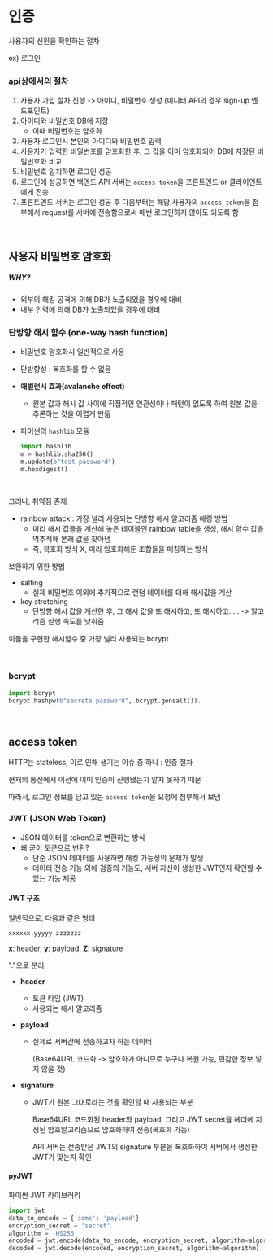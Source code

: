# 인증

사용자의 신원을 확인하는 절차

ex) 로그인

### api상에서의 절차

1. 사용자 가입 절차 진행 -> 아이디, 비밀번호 생성 (미니터 API의 경우 sign-up 엔드포인트)
2. 아이디와 비밀번호 DB에 저장
   - 이때 비밀번호는 암호화
3. 사용자 로그인시 본인의 아이디와 비밀번호 입력
4. 사용자가 입력한 비밀번호를 암호화한 후, 그 갑을 이미 암호화되어 DB에 저장된 비밀번호와 비교
5. 비밀번호 일치하면 로그인 성공
6. 로그인에 성공하면 백엔드 API 서버는 `access token`을 프론트엔드 or 클라이언트에게 전송
7. 프론트엔드 서버는 로그인 성공 후 다음부터는 해당 사용자의 `access token`을 첨부해서 request를 서버에 전송함으로써 매번 로그인하지 않아도 되도록 함

<br>

## 사용자 비밀번호 암호화

##### WHY?

- 외부의 해킹 공격에 의해 DB가 노출되었을 경우에 대비
- 내부 인력에 의해 DB가 노출되었을 경우에 대비

### 단방향 해시 함수 (one-way hash function) 

- 비밀번호 암호화시 일반적으로 사용

- 단방향성 : 복호화를 할 수 없음

- **애벌런시 효과(avalanche effect)**

  - 원본 값과 해시 값 사이에 직접적인 연관성이나 패턴이 없도록 하여 원본 값을 추론하는 것을 어렵게 만듦

- 파이썬의 `hashlib` 모듈

  ```python
  import hashlib
  m = hashlib.sha256()
  m.update(b"test password")
  m.hexdigest()
  ```

<br>

그러나, 취약점 존재

- rainbow attack : 가장 널리 사용되는 단방향 해시 알고리즘 해킹 방법
  - 미리 해시 값들을 계산해 놓은 테이블인 rainbow table을 생성, 해시 함수 값을 역추적해 본래 값을 찾아냄
  - 즉, 복호화 방식 X, 미리 암호화해둔 조합들을 매칭하는 방식

보완하기 위한 방법

- salting
  - 실제 비밀번호 이외에 추가적으로 랜덤 데이터를 더해 해시값을 계산
- key stretching
  - 단방향 해시 값을 계산한 후, 그 해시 값을 또 해시하고, 또 해시하고….. -> 알고리즘 실행 속도를 낮춰줌

이들을 구현한 해시함수 중 가장 널리 사용되는 bcrypt

<br>

### bcrypt

```python
import bcrypt
bcrypt.hashpw(b"secrete password", bcrypt.gensalt()).
```

<br>

## access token

HTTP는 stateless, 이로 인해 생기는 이슈 중 하나 : 인증 절차

현재의 통신에서 이전에 이미 인증이 진행됐는지 알지 못하기 때문

따라서, 로그인 정보를 담고 있는 `access token`을 요청에 첨부해서 보냄

### JWT (JSON Web Token)

- JSON 데이터를 token으로 변환하는 방식
- 왜 굳이 토큰으로 변환?
  - 단순 JSON 데이터를 사용하면 해킹 가능성의 문제가 발생
  - 데이터 전송 기능 외에 검증의 기능도, 서버 자신이 생성한 JWT인지 확인할 수 있는 기능 제공

#### JWT 구조

일반적으로, 다음과 같은 형태

```
xxxxxx.yyyyy.zzzzzzz
```

**x**: header, **y**: payload, **Z**: signature

"."으로 분리

- **header**

  - 토큰 타입 (JWT)
  - 사용되는 해시 알고리즘

- **payload**

  - 실제로 서버간에 전송하고자 하는 데이터

    (Base64URL 코드화 -> 암호화가 아니므로 누구나 복원 가능, 민감한 정보 넣지 않을 것)

- **signature**

  - JWT가 원본 그대로라는 것을 확인할 때 사용되는 부분

    Base64URL 코드화된 header와 payload, 그리고 JWT secret을 헤더에 지정된 암호알고리즘으로 암호화하여 전송(복호화 가능)

    API 서버는 전송받은 JWT의 signature 부분을 복호화하여 서버에서 생성한 JWT가 맞는지 확인



#### pyJWT

파이썬 JWT 라이브러리

```python
import jwt
data_to_encode = {'some': 'payload'}
encryption_secret = 'secret'
algorithm = 'HS256'
encoded = jwt.encode(data_to_encode, encryption_secret, algorithm=algorithm)
decoded = jwt.decode(encoded, encryption_secret, algorithm=algorithm)
```